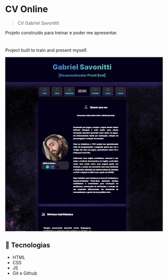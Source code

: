 # CV Online

>CV Gabriel Savonitti

Projeto construido para treinar e poder me apresentar.
#
Project built to train and present myself.

![preview](./.github/preview.png)

## 💼 Tecnologias

- HTML
- CSS
- JS
- Git e Github

##
